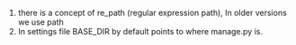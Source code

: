 1) there is a concept of re_path (regular expression path), In older versions we use path
2) In settings file BASE_DIR by default points to where manage.py is.